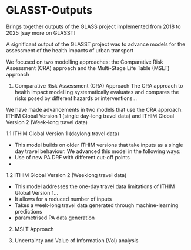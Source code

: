# GLASST-Outputs
Brings together outputs of the GLASS project implemented from 2018 to 2025 [say more on GLASST]

A significant output of the GLASST project was to advance models for the assessment of the health impacts of urban transport

We focused on two modelling approaches: the Comparative Risk Assessment (CRA) approach and the Multi-Stage Life Table (MSLT) approach

1. Comparative Risk Assessment (CRA) Approach
The CRA approach to health impact modelling systematically evaluates and compares the risks posed by different hazards or interventions...

We have made advancements in two models that use the CRA approach: ITHIM Global Version 1 (single day-long travel data) and ITHIM Global Version 2 (Week-long travel data)

1.1 ITHIM Global Version 1 (daylong travel data)
- This model builds on older ITHIM versions that take inputs as a single day travel behaviour. We advanced this model in the following ways:
 - Use of new PA DRF with different cut-off points 
 - 
	
1.2 ITHIM Global Version 2 (Weeklong travel data)
- This model addresses the one-day travel data limitations of ITHIM Global Version 1...
 - It allows for a reduced number of inputs
 - Takes a week-long travel data generated through machine-learning predictions
 - parametrised PA data generation   

2. MSLT Approach

3. Uncertainty and Value of Information (VoI) analysis
